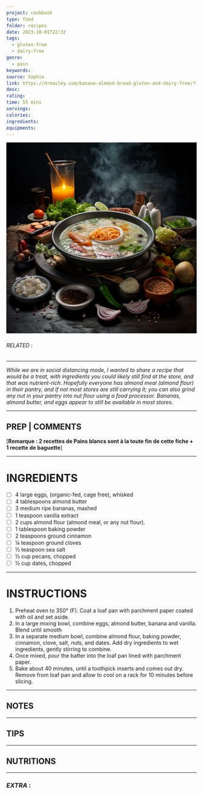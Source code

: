 ```yaml
---
project: cookbook
type: food
folder: recipes
date: 2023-10-01T22:32
tags:
  - gluten-free
  - dairy-free
genre:
  - pain
keywords: 
source: Sophie
link: https://drmasley.com/banana-almond-bread-gluten-and-dairy-free/?inf_contact_key=63c77c90667f53fb3a78182ec6add70e16358d5485884e2f31e6019a0d26c8b0
desc: 
rating: 
time: 55 mins
servings: 
calories: 
ingredients: 
equipments:
---
```


![IMAGE](_default.png)

###### *RELATED* : 
---
_While we are in social distancing mode, I wanted to share a recipe that would be a treat, with ingredients you could likely still find at the store, and that was nutrient-rich. Hopefully everyone has almond meal (almond flour) in their pantry, and if not most stores are still carrying it; you can also grind any nut in your pantry into nut flour using a food processor. Bananas, almond butter, and eggs appear to still be available in most stores._

---
## PREP | COMMENTS

[**Remarque : 2 recettes de Pains blancs sont à la toute fin de cette fiche + 1 recette de baguette**]

---
# INGREDIENTS

- [ ] 4 large eggs, (organic-fed, cage free), whisked
- [ ] 4 tablespoons almond butter 
- [ ] 3 medium ripe bananas, mashed 
- [ ] 1 teaspoon vanilla extract 
- [ ] 2 cups almond flour (almond meal, or any nut flour). 
- [ ] 1 tablespoon baking powder 
- [ ] 2 teaspoons ground cinnamon 
- [ ] ¼ teaspoon ground cloves
- [ ] ½ teaspoon sea salt
- [ ] ½ cup pecans, chopped
- [ ] ½ cup dates, chopped

---
# INSTRUCTIONS

1. Preheat oven to 350° (F). Coat a loaf pan with parchment paper coated with oil and set aside.
2. In a large mixing bowl, combine eggs, almond butter, banana and vanilla. Blend until smooth
3. In a separate medium bowl, combine almond flour, baking powder, cinnamon, clove, salt, nuts, and dates. Add dry ingredients to wet ingredients, gently stirring to combine.
4. Once mixed, pour the batter into the loaf pan lined with parchment paper.
5. Bake about 40 minutes, until a toothpick inserts and comes out dry. Remove from loaf pan and allow to cool on a rack for 10 minutes before slicing.


---
## NOTES



---
## TIPS



---
## NUTRITIONS



---
### *EXTRA* :



